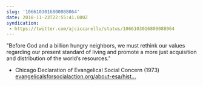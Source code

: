 ```yaml
---
slug: '1066103016800088064'
date: 2018-11-23T22:55:41.000Z
syndication:
 - https://twitter.com/ajciccarello/status/1066103016800088064
---
```


"Before God and a billion hungry neighbors, we must rethink our values regarding our present standard of living and promote a more just acquisition and distribution of the world’s resources."

- Chicago Declaration of Evangelical Social Concern (1973)
[evangelicalsforsocialaction.org/about-esa/hist…](https://www.evangelicalsforsocialaction.org/about-esa/history/chicago-declaration-evangelical-social-concern/)

